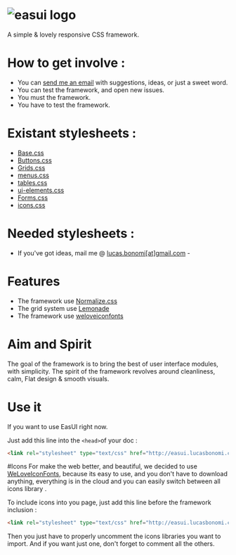 ![easui logo](http://lab.web-gate.fr/images/easuipre.png)
===== 

A simple &amp; lovely responsive CSS framework.


# How to get involve : 
*  You can [send me an email](mailto:lucas.bonomi@gmail.com) with suggestions, ideas, or just a sweet word.
*  You can test the framework, and open new issues.
*  You must the framework.
*  You have to test the framework.


# Existant stylesheets : 

* [Base.css](https://github.com/interwebstars/EASUI/blob/master/framework/base.css)
* [Buttons.css](https://github.com/interwebstars/EASUI/blob/master/framework/buttons.css)
* [Grids.css](https://github.com/interwebstars/EASUI/blob/master/framework/grids.css)
* [menus.css](https://github.com/interwebstars/EASUI/blob/master/framework/menus.css) 
* [tables.css](https://github.com/interwebstars/EASUI/blob/master/framework/tables.css) 
* [ui-elements.css](https://github.com/interwebstars/EASUI/blob/master/framework/ui-elements.css)
* [Forms.css](https://github.com/interwebstars/EASUI/blob/master/framework/forms.css)
* [icons.css](https://github.com/interwebstars/EASUI/blob/master/framework/icons.css)


# Needed stylesheets : 

 - If you've got ideas, mail me @ [lucas.bonomi[at]gmail.com](mailto:lucas.bonomi@gmail.com) -


# Features
  * The framework use [Normalize.css](http://necolas.github.io/normalize.css/)
  * The grid system use [Lemonade](https://github.com/dope/lemonade)
  * The framework use [weloveiconfonts](http://weloveiconfonts.com)

# Aim and Spirit
  The goal of the framework is to bring the best of user interface modules, with simplicity. 
  The spirit of the framework revolves around cleanliness, calm, Flat design & smooth visuals.

# Use it 
 
If you want to use EasUI right now. 
  
Just add this line into the `<head>`of your doc :
```html
<link rel="stylesheet" type="text/css" href="http://easui.lucasbonomi.com/versions/1/1.3/easui-1.3.early.min.css">
```

#Icons 
For make the web better, and beautiful, we decided to use [WeLoveIconFonts](http://weloveiconfonts.com), because its easy to use, and you don't have to download anything, everything is in the cloud and you can easily switch between all icons library . 

To include icons into you page, just add this line before the framework inclusion : 
```html
<link rel="stylesheet" type="text/css" href="http://easui.lucasbonomi.com/versions/1/1.3/icons-easui-1.3.early.min.css">
``` 
Then you just have to properly uncomment the icons libraries you want to import. And if you want just one, don't forget to comment all the others.
